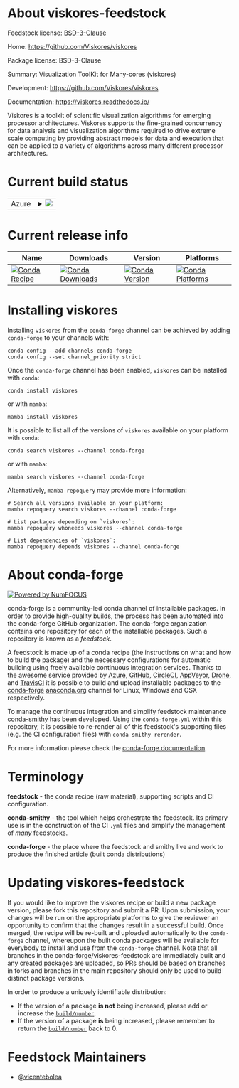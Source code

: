 About viskores-feedstock
========================

Feedstock license: [BSD-3-Clause](https://github.com/conda-forge/viskores-feedstock/blob/main/LICENSE.txt)

Home: https://github.com/Viskores/viskores

Package license: BSD-3-Clause

Summary: Visualization ToolKit for Many-cores (viskores)

Development: https://github.com/Viskores/viskores

Documentation: https://viskores.readthedocs.io/

Viskores is a toolkit of scientific visualization algorithms for emerging
processor architectures. Viskores supports the fine-grained concurrency for
data analysis and visualization algorithms required to drive extreme scale
computing by providing abstract models for data and execution that can be
applied to a variety of algorithms across many different processor
architectures.


Current build status
====================


<table>
    
  <tr>
    <td>Azure</td>
    <td>
      <details>
        <summary>
          <a href="https://dev.azure.com/conda-forge/feedstock-builds/_build/latest?definitionId=25540&branchName=main">
            <img src="https://dev.azure.com/conda-forge/feedstock-builds/_apis/build/status/viskores-feedstock?branchName=main">
          </a>
        </summary>
        <table>
          <thead><tr><th>Variant</th><th>Status</th></tr></thead>
          <tbody><tr>
              <td>linux_64</td>
              <td>
                <a href="https://dev.azure.com/conda-forge/feedstock-builds/_build/latest?definitionId=25540&branchName=main">
                  <img src="https://dev.azure.com/conda-forge/feedstock-builds/_apis/build/status/viskores-feedstock?branchName=main&jobName=linux&configuration=linux%20linux_64_" alt="variant">
                </a>
              </td>
            </tr><tr>
              <td>osx_64</td>
              <td>
                <a href="https://dev.azure.com/conda-forge/feedstock-builds/_build/latest?definitionId=25540&branchName=main">
                  <img src="https://dev.azure.com/conda-forge/feedstock-builds/_apis/build/status/viskores-feedstock?branchName=main&jobName=osx&configuration=osx%20osx_64_" alt="variant">
                </a>
              </td>
            </tr><tr>
              <td>win_64</td>
              <td>
                <a href="https://dev.azure.com/conda-forge/feedstock-builds/_build/latest?definitionId=25540&branchName=main">
                  <img src="https://dev.azure.com/conda-forge/feedstock-builds/_apis/build/status/viskores-feedstock?branchName=main&jobName=win&configuration=win%20win_64_" alt="variant">
                </a>
              </td>
            </tr>
          </tbody>
        </table>
      </details>
    </td>
  </tr>
</table>

Current release info
====================

| Name | Downloads | Version | Platforms |
| --- | --- | --- | --- |
| [![Conda Recipe](https://img.shields.io/badge/recipe-viskores-green.svg)](https://anaconda.org/conda-forge/viskores) | [![Conda Downloads](https://img.shields.io/conda/dn/conda-forge/viskores.svg)](https://anaconda.org/conda-forge/viskores) | [![Conda Version](https://img.shields.io/conda/vn/conda-forge/viskores.svg)](https://anaconda.org/conda-forge/viskores) | [![Conda Platforms](https://img.shields.io/conda/pn/conda-forge/viskores.svg)](https://anaconda.org/conda-forge/viskores) |

Installing viskores
===================

Installing `viskores` from the `conda-forge` channel can be achieved by adding `conda-forge` to your channels with:

```
conda config --add channels conda-forge
conda config --set channel_priority strict
```

Once the `conda-forge` channel has been enabled, `viskores` can be installed with `conda`:

```
conda install viskores
```

or with `mamba`:

```
mamba install viskores
```

It is possible to list all of the versions of `viskores` available on your platform with `conda`:

```
conda search viskores --channel conda-forge
```

or with `mamba`:

```
mamba search viskores --channel conda-forge
```

Alternatively, `mamba repoquery` may provide more information:

```
# Search all versions available on your platform:
mamba repoquery search viskores --channel conda-forge

# List packages depending on `viskores`:
mamba repoquery whoneeds viskores --channel conda-forge

# List dependencies of `viskores`:
mamba repoquery depends viskores --channel conda-forge
```


About conda-forge
=================

[![Powered by
NumFOCUS](https://img.shields.io/badge/powered%20by-NumFOCUS-orange.svg?style=flat&colorA=E1523D&colorB=007D8A)](https://numfocus.org)

conda-forge is a community-led conda channel of installable packages.
In order to provide high-quality builds, the process has been automated into the
conda-forge GitHub organization. The conda-forge organization contains one repository
for each of the installable packages. Such a repository is known as a *feedstock*.

A feedstock is made up of a conda recipe (the instructions on what and how to build
the package) and the necessary configurations for automatic building using freely
available continuous integration services. Thanks to the awesome service provided by
[Azure](https://azure.microsoft.com/en-us/services/devops/), [GitHub](https://github.com/),
[CircleCI](https://circleci.com/), [AppVeyor](https://www.appveyor.com/),
[Drone](https://cloud.drone.io/welcome), and [TravisCI](https://travis-ci.com/)
it is possible to build and upload installable packages to the
[conda-forge](https://anaconda.org/conda-forge) [anaconda.org](https://anaconda.org/)
channel for Linux, Windows and OSX respectively.

To manage the continuous integration and simplify feedstock maintenance
[conda-smithy](https://github.com/conda-forge/conda-smithy) has been developed.
Using the ``conda-forge.yml`` within this repository, it is possible to re-render all of
this feedstock's supporting files (e.g. the CI configuration files) with ``conda smithy rerender``.

For more information please check the [conda-forge documentation](https://conda-forge.org/docs/).

Terminology
===========

**feedstock** - the conda recipe (raw material), supporting scripts and CI configuration.

**conda-smithy** - the tool which helps orchestrate the feedstock.
                   Its primary use is in the construction of the CI ``.yml`` files
                   and simplify the management of *many* feedstocks.

**conda-forge** - the place where the feedstock and smithy live and work to
                  produce the finished article (built conda distributions)


Updating viskores-feedstock
===========================

If you would like to improve the viskores recipe or build a new
package version, please fork this repository and submit a PR. Upon submission,
your changes will be run on the appropriate platforms to give the reviewer an
opportunity to confirm that the changes result in a successful build. Once
merged, the recipe will be re-built and uploaded automatically to the
`conda-forge` channel, whereupon the built conda packages will be available for
everybody to install and use from the `conda-forge` channel.
Note that all branches in the conda-forge/viskores-feedstock are
immediately built and any created packages are uploaded, so PRs should be based
on branches in forks and branches in the main repository should only be used to
build distinct package versions.

In order to produce a uniquely identifiable distribution:
 * If the version of a package **is not** being increased, please add or increase
   the [``build/number``](https://docs.conda.io/projects/conda-build/en/latest/resources/define-metadata.html#build-number-and-string).
 * If the version of a package **is** being increased, please remember to return
   the [``build/number``](https://docs.conda.io/projects/conda-build/en/latest/resources/define-metadata.html#build-number-and-string)
   back to 0.

Feedstock Maintainers
=====================

* [@vicentebolea](https://github.com/vicentebolea/)

